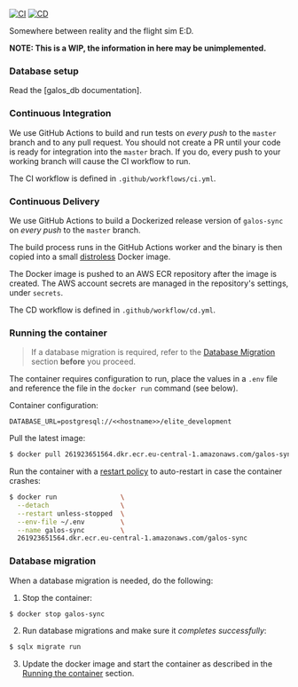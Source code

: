 [![CI](https://github.com/ED-NEWP/galos/actions/workflows/ci.yml/badge.svg)](https://github.com/ED-NEWP/galos/actions/workflows/ci.yml) [![CD](https://github.com/ED-NEWP/galos/actions/workflows/cd.yml/badge.svg)](https://github.com/ED-NEWP/galos/actions/workflows/cd.yml)

Somewhere between reality and the flight sim E:D.

**NOTE: This is a WIP, the information in here may be unimplemented.**


### Database setup

Read the [galos_db documentation].

### Continuous Integration

We use GitHub Actions to build and run tests on _every push_ to the `master` branch and to any pull request. You should not create a PR until your code is ready for integration into the `master` brach. If you do, every push to your working branch will cause the CI workflow to run.

The CI workflow is defined in `.github/workflows/ci.yml`.

### Continuous Delivery

We use GitHub Actions to build a Dockerized release version of `galos-sync` on _every push_ to the `master` branch.

The build process runs in the GitHub Actions worker and the binary is then copied into a small [distroless](https://github.com/GoogleContainerTools/distroless) Docker image.

The Docker image is pushed to an AWS ECR repository after the image is created.
The AWS account secrets are managed in the repository's settings, under `secrets`.

The CD workflow is defined in `.github/workflow/cd.yml`.

### Running the container

> If a database migration is required, refer to the [Database Migration](#database-migration) section **before** you proceed.

The container requires configuration to run, place the values in a `.env` file and reference the file in the `docker run` command (see below).

Container configuration:

```
DATABASE_URL=postgresql://<<hostname>>/elite_development
```

Pull the latest image:

```sh
$ docker pull 261923651564.dkr.ecr.eu-central-1.amazonaws.com/galos-sync
```

Run the container with a [restart policy](https://docs.docker.com/config/containers/start-containers-automatically/) to auto-restart in case the container crashes:

```sh
$ docker run                \
  --detach                  \
  --restart unless-stopped  \
  --env-file ~/.env         \
  --name galos-sync         \
  261923651564.dkr.ecr.eu-central-1.amazonaws.com/galos-sync
```

### Database migration

When a database migration is needed, do the following:

1. Stop the container:

```sh
$ docker stop galos-sync
```

2. Run database migrations and make sure it _completes successfully_:

```sh
$ sqlx migrate run
```

3. Update the docker image and start the container as described in the [Running the container](#running-the-container) section.
